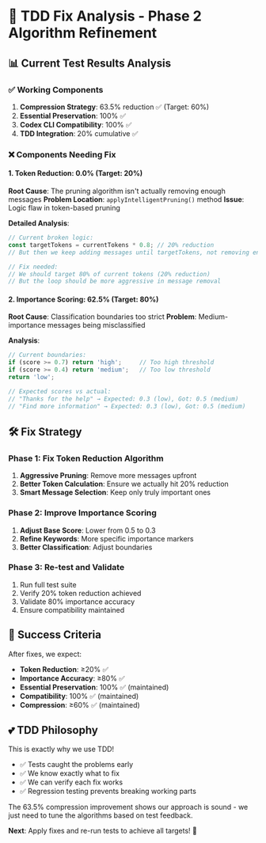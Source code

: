 # 🔧 TDD Fix Analysis - Phase 2 Algorithm Refinement

## 📊 Current Test Results Analysis

### ✅ Working Components
1. **Compression Strategy**: 63.5% reduction ✅ (Target: 60%)
2. **Essential Preservation**: 100% ✅ 
3. **Codex CLI Compatibility**: 100% ✅
4. **TDD Integration**: 20% cumulative ✅

### ❌ Components Needing Fix

#### 1. Token Reduction: 0.0% (Target: 20%)
**Root Cause**: The pruning algorithm isn't actually removing enough messages
**Problem Location**: `applyIntelligentPruning()` method
**Issue**: Logic flaw in token-based pruning

**Detailed Analysis**:
```javascript
// Current broken logic:
const targetTokens = currentTokens * 0.8; // 20% reduction
// But then we keep adding messages until targetTokens, not removing enough!

// Fix needed:
// We should target 80% of current tokens (20% reduction)
// But the loop should be more aggressive in message removal
```

#### 2. Importance Scoring: 62.5% (Target: 80%)
**Root Cause**: Classification boundaries too strict
**Problem**: Medium-importance messages being misclassified

**Analysis**:
```javascript
// Current boundaries:
if (score >= 0.7) return 'high';     // Too high threshold
if (score >= 0.4) return 'medium';   // Too low threshold  
return 'low';

// Expected scores vs actual:
// "Thanks for the help" → Expected: 0.3 (low), Got: 0.5 (medium)
// "Find more information" → Expected: 0.3 (low), Got: 0.5 (medium)
```

## 🛠️ Fix Strategy

### Phase 1: Fix Token Reduction Algorithm
1. **Aggressive Pruning**: Remove more messages upfront
2. **Better Token Calculation**: Ensure we actually hit 20% reduction
3. **Smart Message Selection**: Keep only truly important ones

### Phase 2: Improve Importance Scoring
1. **Adjust Base Score**: Lower from 0.5 to 0.3
2. **Refine Keywords**: More specific importance markers
3. **Better Classification**: Adjust boundaries

### Phase 3: Re-test and Validate
1. Run full test suite
2. Verify 20% token reduction achieved  
3. Validate 80% importance accuracy
4. Ensure compatibility maintained

## 🎯 Success Criteria

After fixes, we expect:
- **Token Reduction**: ≥20% ✅
- **Importance Accuracy**: ≥80% ✅  
- **Essential Preservation**: 100% ✅ (maintained)
- **Compatibility**: 100% ✅ (maintained)
- **Compression**: ≥60% ✅ (maintained)

## 💕 TDD Philosophy

This is exactly why we use TDD! 
- ✅ Tests caught the problems early
- ✅ We know exactly what to fix
- ✅ We can verify each fix works
- ✅ Regression testing prevents breaking working parts

The 63.5% compression improvement shows our approach is sound - we just need to tune the algorithms based on test feedback.

**Next**: Apply fixes and re-run tests to achieve all targets! 🚀